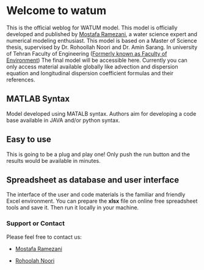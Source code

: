 # Welcome to watum

This is the official weblog for WATUM model. This model is officially developed and published by [Mostafa Ramezani](http://mostafaramezani.com), a water science expert and numerical modeling enthusiast. 
This model is based on a Master of Science thesis, supervised by Dr. Rohoollah Noori and Dr. Amin Sarang. In university of Tehran Faculty of Engineering ([Formerly known as Faculty of Environment](http://env.ut.ac.ir/en/home))
The final model will be accessible here. Currently you can only access material available globally like advection and dispersion equation and longitudinal dispersion coefficient formulas and their references.  

## MATLAB Syntax
Model developed using MATALB syntax. Authors aim for developing a code base available in JAVA and/or python syntax. 

## Easy to use 
This is going to be a plug and play one! Only push the run button and the results would be available in minutes. 
## Spreadsheet as database and user interface
The interface of the user and code materials is the familiar and friendly Excel environment. You can prepare the **xlsx** file on online free spreadsheet tools and save it. Then run it locally in your machine. 


### Support or Contact
Please feel free to contact us:

* [Mostafa Ramezani](mailto:Ramezani.M@ut.ac.ir)

* [Rohoolah Noori](mailto:Noor@ut.ac.ir)
